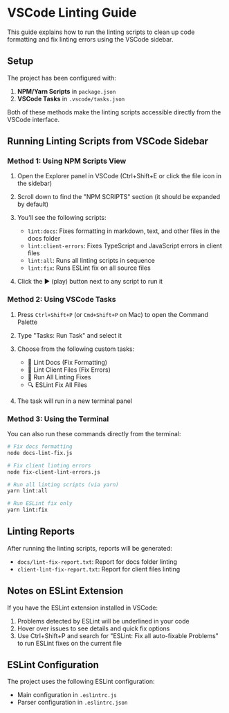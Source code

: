 # VSCode Linting Guide

This guide explains how to run the linting scripts to clean up code formatting and fix linting errors using the VSCode sidebar.

## Setup

The project has been configured with:

1. **NPM/Yarn Scripts** in `package.json`
2. **VSCode Tasks** in `.vscode/tasks.json`

Both of these methods make the linting scripts accessible directly from the VSCode interface.

## Running Linting Scripts from VSCode Sidebar

### Method 1: Using NPM Scripts View

1. Open the Explorer panel in VSCode (Ctrl+Shift+E or click the file icon in the sidebar)
2. Scroll down to find the "NPM SCRIPTS" section (it should be expanded by default)
3. You'll see the following scripts:
   - `lint:docs`: Fixes formatting in markdown, text, and other files in the docs folder
   - `lint:client-errors`: Fixes TypeScript and JavaScript errors in client files
   - `lint:all`: Runs all linting scripts in sequence
   - `lint:fix`: Runs ESLint fix on all source files

4. Click the ▶️ (play) button next to any script to run it

### Method 2: Using VSCode Tasks

1. Press `Ctrl+Shift+P` (or `Cmd+Shift+P` on Mac) to open the Command Palette
2. Type "Tasks: Run Task" and select it
3. Choose from the following custom tasks:
   - 🧹 Lint Docs (Fix Formatting)
   - 🧹 Lint Client Files (Fix Errors) 
   - 🧼 Run All Linting Fixes
   - 🔍 ESLint Fix All Files

4. The task will run in a new terminal panel

### Method 3: Using the Terminal

You can also run these commands directly from the terminal:

```bash
# Fix docs formatting
node docs-lint-fix.js

# Fix client linting errors
node fix-client-lint-errors.js

# Run all linting scripts (via yarn)
yarn lint:all

# Run ESLint fix only
yarn lint:fix
```

## Linting Reports

After running the linting scripts, reports will be generated:

- `docs/lint-fix-report.txt`: Report for docs folder linting
- `client-lint-fix-report.txt`: Report for client files linting

## Notes on ESLint Extension

If you have the ESLint extension installed in VSCode:

1. Problems detected by ESLint will be underlined in your code
2. Hover over issues to see details and quick fix options
3. Use Ctrl+Shift+P and search for "ESLint: Fix all auto-fixable Problems" to run ESLint fixes on the current file

## ESLint Configuration

The project uses the following ESLint configuration:

- Main configuration in `.eslintrc.js`
- Parser configuration in `.eslintrc.json`
